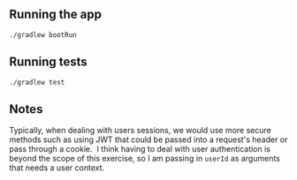 ## Running the app

```
./gradlew bootRun
```

## Running tests
```
./gradlew test
```

## Notes

Typically, when dealing with users sessions, we would use more secure methods such as using JWT that could be passed into a request's header or pass through a cookie.  I think having to deal with user authentication is beyond the scope of this exercise, so I am passing in `userId` as arguments that needs a user context.

